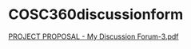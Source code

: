 # COSC360discussionform

   [PROJECT PROPOSAL - My Discussion Forum-3.pdf](https://github.com/ishikaubc/MyDiscussionForm/files/10712507/PROJECT.PROPOSAL.-.My.Discussion.Forum-3.pdf)
